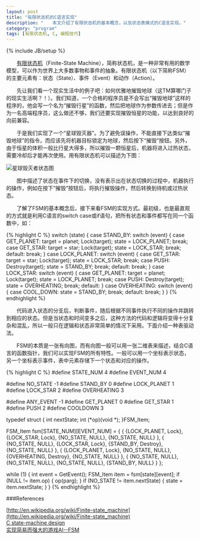 ```yaml
---
layout: post
title: "有限状态机的C语言实现"
description: "　　本文介绍了有限状态机的基本概念，以及状态表模式的C语言实现。"
category: "program"
tags: [有限状态机, C, 编程技巧]
---
```

{% include JB/setup %}

　　[有限状态机](http://en.wikipedia.org/wiki/Finite-state_machine)（Finite-State Machine），简称状态机，是一种非常有用的数学模型，可以作为世界上大多数事物和事件的抽象。有限状态机（以下简称FSM）的主要元素有：状态（State）、事件（Event）和动作（Action）。

　　先让我们看一个现实生活中的例子吧：如何优雅地摧毁地球（这TM算哪门子的现实生活啊？！）。我们知道，一个合格的程序员是不会写出“摧毁地球”这样的程序的，他会写一个名为“摧毁行星”的函数，然后把地球作为参数传进去；但是作为一名高端程序员，这么做还不够，我们还要实现摧毁恒星的功能，以达到良好的向前兼容。

　　于是我们实现了一个“星球毁灭器”。为了避免误操作，不能直接下达类似“摧毁地球”的指令，而应该先将机器目标锁定为地球，然后按下“摧毁”按钮。另外，由于恒星的体积一般比行星大得多，所以摧毁一颗恒星后，机器将进入过热状态，需要冷却后才能再次使用。用有限状态机可以描述为下图：

![星球毁灭者状态图]({{site.img_path}}/fsm_destroyStar.png)

　　图中描述了状态在事件下的切换，没有表示出在状态切换的过程中，机器执行的操作，例如在按下“摧毁”按钮后，将执行摧毁操作，然后转换到待机或过热状态。

　　了解了FSM的基本概念后，接下来看FSM的实现方式。最初级，也是最直观的方式就是利用C语言的switch case或if语句，把所有状态和事件都写在同一个函数中，如：

{% highlight C %}
switch (state)
{
case STAND_BY:
    switch (event)
    {
    case GET_PLANET:
        target = planet;
        Lock(target);
        state = LOCK_PLANET;
        break;
    case GET_STAR:
        target = star;
        Lock(target);
        state = LOCK_STAR;
        break;
    default:
        break;
    }
case LOCK_PLANET:
    switch (event)
    {
    case GET_STAR:
        target = star;
        Lock(target);
        state = LOCK_STAR;
        break;
    case PUSH:
        Destroy(target);
        state = STAND_BY;
        break;
    default:
        break;
    }
case LOCK_STAR:
    switch (event)
    {
    case GET_PLANET:
        target = planet;
        Lock(target);
        state = LOCK_PLANET;
        break;
    case PUSH:
        Destroy(target);
        state = OVERHEATING;
        break;
    default:
    }
case OVERHEATING:
    switch (event)
    {
    case COOL_DOWN:
        state = STAND_BY;
        break;
    default:
        break;
    }
}
{% endhighlight %}

　　代码进入状态的分支后，判断事件，随后根据不同事件执行不同的操作并跳转到相应的状态。但是当状态和时间变多之后，这种方法的代码和逻辑将变得十分复杂和混乱，所以一般只在逻辑和状态非常简单的情况下采用。下面介绍一种表驱动法。

　　FSM的本质是一张有向图，而有向图一般可以用一张二维表来描述，结合C语言的函数指针，我们可以实现FSM的所有特性。一般可以用一个坐标表示状态，另一个坐标表示事件，表中元素存储下一个状态和对应的操作。

{% highlight C %}
#define STATE_NUM   4
#define EVENT_NUM   4

#define NO_STATE    -1
#define STAND_BY    0
#define LOCK_PLANET 1
#define LOCK_STAR   2
#define OVERHEATING 3

#define ANY_EVENT   -1
#define GET_PLANET  0
#define GET_STAR    1
#define PUSH        2
#define COOLDOWN    3

typedef struct 
{
    int nextState;
    int (*op)(void *);
}FSM_Item;

FSM_Item fsm[STATE_NUM][EVENT_NUM] = 
{
    { {LOCK_PLANET, Lock}, {LOCK_STAR, Lock}, {NO_STATE, NULL}, {NO_STATE, NULL} }, 
    { {NO_STATE, NULL}, {LOCK_STAR, Lock}, {STAND_BY, Destroy}, {NO_STATE, NULL} }, 
    { {LOCK_PLANET, Lock}, {NO_STATE, NULL}, {OVERHEATING, Destroy}, {NO_STATE, NULL} }, 
    { {NO_STATE, NULL}, {NO_STATE, NULL}, {NO_STATE, NULL}, {STAND_BY, NULL} }
};

while (1)
{
    int event = GetEvent();
    FSM_Item item = fsm[state][event];
    if (NULL != item.op)
    {
        op(parg);
    }
    if (NO_STATE != item.nextState)
    {
        state = item.nextState;
    }
}
{% endhighlight %}

###References

[http://en.wikipedia.org/wiki/Finite-state_machine](http://en.wikipedia.org/wiki/Finite-state_machine)  
[C state-machine design](http://stackoverflow.com/questions/1647631/c-state-machine-design)  
[实现简易而强大的游戏AI--FSM](http://blog.friskit.me/2012/05/introduction-of-fsm/)  

